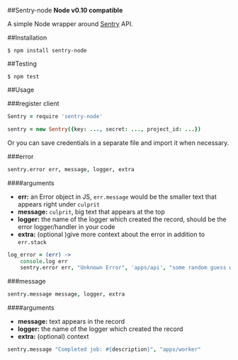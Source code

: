 ##Sentry-node
**Node v0.10 compatible**

A simple Node wrapper around [Sentry](http://getsentry.com/) API.


##Installation
```
$ npm install sentry-node
```

##Testing
```
$ npm test
```


##Usage

###register client
```coffeescript
Sentry = require 'sentry-node'

sentry = new Sentry({key: ..., secret: ..., project_id: ...})
```

Or you can save credentials in a separate file and import it when necessary.

###error
```coffeescript
sentry.error err, message, logger, extra
```

####arguments

* **err:** an Error object in JS, `err.message` would be the smaller text that appears right under `culprit`
* **message:** `culprit`, big text that appears at the top
* **logger:** the name of the logger which created the record, should be the error logger/handler in your code
* **extra:** (optional )give more context about the error in addition to `err.stack`

```coffeescript
log_error = (err) ->
	console.log err
	sentry.error err, "Unknown Error", 'apps/api', "some random guess why this would happen..."
```


###message
```coffeescript
sentry.message message, logger, extra
```

####arguments

* **message:** text appears in the record
* **logger:** the name of the logger which created the record
* **extra:** (optional) context

```coffeescript
sentry.message "Completed job: #{description}", "apps/worker"
```